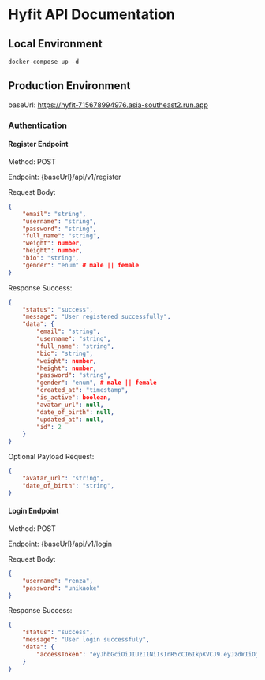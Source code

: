 # Hyfit API Documentation

## Local Environment

```shell
docker-compose up -d
```

## Production Environment

baseUrl: https://hyfit-715678994976.asia-southeast2.run.app

### Authentication

#### Register Endpoint

Method: POST

Endpoint: {baseUrl}/api/v1/register

Request Body:

```json
{
    "email": "string",
    "username": "string",
    "password": "string",
    "full_name": "string",
    "weight": number,
    "height": number,
    "bio": "string",
    "gender": "enum" # male || female
}
```

Response Success:

```json
{
    "status": "success",
    "message": "User registered successfully",
    "data": {
        "email": "string",
        "username": "string",
        "full_name": "string",
        "bio": "string",
        "weight": number,
        "height": number,
        "password": "string",
        "gender": "enum", # male || female
        "created_at": "timestamp",
        "is_active": boolean,
        "avatar_url": null,
        "date_of_birth": null,
        "updated_at": null,
        "id": 2
    }
}
```

Optional Payload Request:

```json
{
    "avatar_url": "string",
    "date_of_birth": "string",
}
```

#### Login Endpoint

Method: POST

Endpoint: {baseUrl}/api/v1/login

Request Body:

```json
{
    "username": "renza",
	"password": "unikaoke"
}
```

Response Success:

```json
{
    "status": "success",
    "message": "User login successfuly",
    "data": {
        "accessToken": "eyJhbGciOiJIUzI1NiIsInR5cCI6IkpXVCJ9.eyJzdWIiOjIsInVzZXJuYW1lIjoiZGV2YW4iLCJlbWFpbCI6ImRldmFuQGdtYWlsLmNvbSIsImlhdCI6MTczMzY2MjM5MywiZXhwIjoxNzMzNjY1OTkzfQ.EnACdjbyFDP_zmt_HBMQ_BD6ctBmeV5rVvxpQu4vLDQ"
    }
}
```